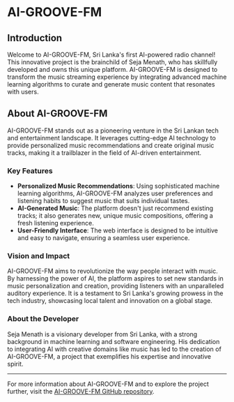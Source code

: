 ﻿# AI-GROOVE-FM

## Introduction

Welcome to AI-GROOVE-FM, Sri Lanka's first AI-powered radio channel! This innovative project is the brainchild of Seja Menath, who has skillfully developed and owns this unique platform. AI-GROOVE-FM is designed to transform the music streaming experience by integrating advanced machine learning algorithms to curate and generate music content that resonates with users.

## About AI-GROOVE-FM

AI-GROOVE-FM stands out as a pioneering venture in the Sri Lankan tech and entertainment landscape. It leverages cutting-edge AI technology to provide personalized music recommendations and create original music tracks, making it a trailblazer in the field of AI-driven entertainment.

### Key Features

- **Personalized Music Recommendations**: Using sophisticated machine learning algorithms, AI-GROOVE-FM analyzes user preferences and listening habits to suggest music that suits individual tastes.
- **AI-Generated Music**: The platform doesn't just recommend existing tracks; it also generates new, unique music compositions, offering a fresh listening experience.
- **User-Friendly Interface**: The web interface is designed to be intuitive and easy to navigate, ensuring a seamless user experience.

### Vision and Impact

AI-GROOVE-FM aims to revolutionize the way people interact with music. By harnessing the power of AI, the platform aspires to set new standards in music personalization and creation, providing listeners with an unparalleled auditory experience. It is a testament to Sri Lanka's growing prowess in the tech industry, showcasing local talent and innovation on a global stage.

### About the Developer

Seja Menath is a visionary developer from Sri Lanka, with a strong background in machine learning and software engineering. His dedication to integrating AI with creative domains like music has led to the creation of AI-GROOVE-FM, a project that exemplifies his expertise and innovative spirit.

---

For more information about AI-GROOVE-FM and to explore the project further, visit the [AI-GROOVE-FM GitHub repository](https://github.com/Seja-menath-dev/AI-GROOVE-FM).

